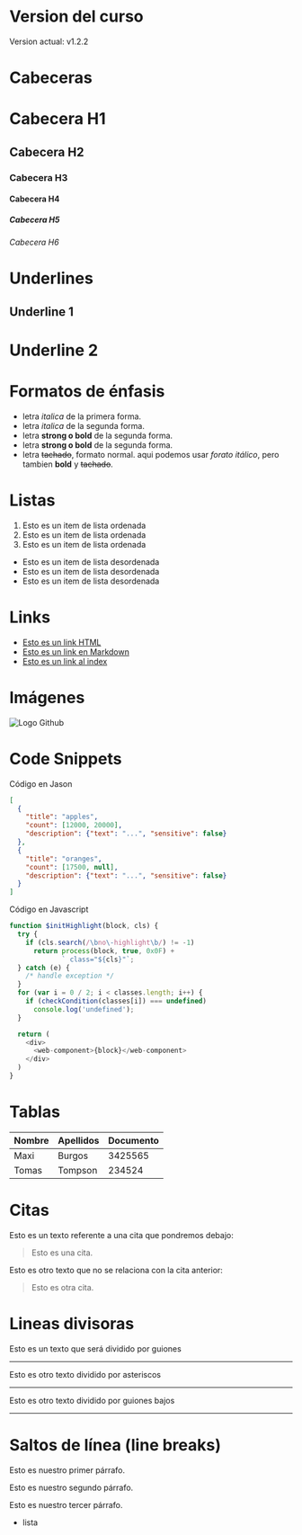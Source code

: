 # Version del curso
Version actual: v1.2.2

# Cabeceras
# Cabecera H1
## Cabecera H2
### Cabecera H3
#### Cabecera H4
##### Cabecera H5
###### Cabecera H6

# Underlines
Underline 1
-----------

Underline 2
===========

# Formatos de énfasis
- letra *italica* de la primera forma.
- letra _italica_ de la segunda forma.
- letra **strong o bold** de la segunda forma.
- letra __strong o bold__ de la segunda forma.
- letra ~~tachado~~, formato normal.
aqui podemos usar *forato itálico*, pero tambien **bold** y ~~tachado~~.

# Listas
1. Esto es un item de lista ordenada
2. Esto es un item de lista ordenada
3. Esto es un item de lista ordenada
- Esto es un item de lista desordenada 
- Esto es un item de lista desordenada 
- Esto es un item de lista desordenada

# Links
- <a href="http://google.com">Esto es un link HTML</a>
- [Esto es un link en Markdown](http://www.google.com)
- [Esto es un link al index](index.html)

# Imágenes
![Logo Github](https://logos-marques.com/wp-content/uploads/2021/03/GitHub-Embleme.png)

# Code Snippets

Código en Jason
```JSON
[
  {
    "title": "apples",
    "count": [12000, 20000],
    "description": {"text": "...", "sensitive": false}
  },
  {
    "title": "oranges",
    "count": [17500, null],
    "description": {"text": "...", "sensitive": false}
  }
]
```
Código en Javascript
```Javascript
function $initHighlight(block, cls) {
  try {
    if (cls.search(/\bno\-highlight\b/) != -1)
      return process(block, true, 0x0F) +
             ` class="${cls}"`;
  } catch (e) {
    /* handle exception */
  }
  for (var i = 0 / 2; i < classes.length; i++) {
    if (checkCondition(classes[i]) === undefined)
      console.log('undefined');
  }

  return (
    <div>
      <web-component>{block}</web-component>
    </div>
  )
}
```
# Tablas
| Nombre | Apellidos | Documento |
| ------ | --------- | --------- |
| Maxi | Burgos | 3425565 |
| Tomas | Tompson | 234524 |

# Citas
Esto es un texto referente a una cita que pondremos debajo:
> Esto es una cita.

Esto es otro texto que no se relaciona con la cita anterior:
> Esto es otra cita.

# Lineas divisoras
Esto es un texto que será dividido por guiones

---
Esto es otro texto dividido por asteriscos

***
Esto es otro texto dividido por guiones bajos

___

# Saltos de línea (line breaks)
Esto es nuestro primer párrafo.

Esto es nuestro segundo párrafo.

Esto es nuestro tercer párrafo.
- lista

